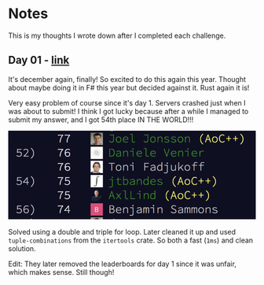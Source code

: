 # Notes
This is my thoughts I wrote down after I completed each challenge.

## Day 01 - [link](./src/bin/01.rs)
It's december again, finally! So excited to do this again this year. Thought about maybe doing it in F# this year but decided against it. Rust again it is!

Very easy problem of course since it's day 1. Servers crashed just when I was about to submit! I think I got lucky because after a while I managed to submit my answer, and I got 54th place IN THE WORLD!!!

![leaderboard](./screenshots/leaderboard-day1.png)

Solved using a double and triple for loop. Later cleaned it up and used `tuple-combinations` from the `itertools` crate. So both a fast (`1ms`) and clean solution.

Edit: They later removed the leaderboards for day 1 since it was unfair, which makes sense. Still though!
